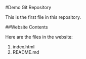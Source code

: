 #Demo Git Repository

This is the first file in this repository.

##Website Contents

Here are the files in the website:

1. index.html
2. README.md
